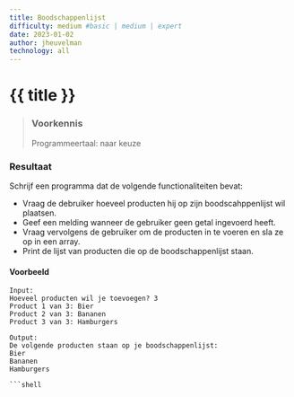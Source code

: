 ```yaml
---
title: Boodschappenlijst
difficulty: medium #basic | medium | expert
date: 2023-01-02
author: jheuvelman
technology: all
---
```




# {{ title }}

> ### Voorkennis
> Programmeertaal: naar keuze

### Resultaat
Schrijf een programma dat de volgende functionaliteiten bevat:

- Vraag de debruiker hoeveel producten hij op zijn boodscahppenlijst wil
  plaatsen.
- Geef een melding wanneer de gebruiker geen getal ingevoerd heeft.
- Vraag vervolgens de gebruiker om de producten in te voeren en sla ze
  op in een array.
- Print de lijst van producten die op de boodschappenlijst staan.

#### Voorbeeld
```shell
Input:
Hoeveel producten wil je toevoegen? 3 
Product 1 van 3: Bier 
Product 2 van 3: Bananen 
Product 3 van 3: Hamburgers 

Output:
De volgende producten staan op je boodschappenlijst: 
Bier 
Bananen 
Hamburgers

```shell